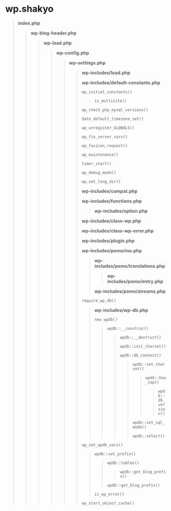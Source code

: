 # wp.shakyo

> **index.php**
> 
>> **wp-blog-header.php**
>> 
>>> **wp-load.php**
>>> 
>>>> **wp-config.php**
>>>> 
>>>>> **wp-settings.php**
>>>>> 
>>>>>> **wp-includes/load.php**
>>>>>> 
>>>>>> **wp-includes/default-constants.php**
>>>>>> 
>>>>>> `wp_initial_constants()`
>>>>>> 
>>>>>>> `is_multisite()`
>>>>>> 
>>>>>> `wp_check_php_mysql_versions()`
>>>>>> 
>>>>>> `date_default_timezone_set()`
>>>>>> 
>>>>>> `wp_unregister_GLOBALS()`
>>>>>> 
>>>>>> `wp_fix_server_vars()`
>>>>>> 
>>>>>> `wp_favicon_request()`
>>>>>> 
>>>>>> `wp_maintenance()`
>>>>>> 
>>>>>> `timer_start()`
>>>>>> 
>>>>>> `wp_debug_mode()`
>>>>>> 
>>>>>> `wp_set_lang_dir()`
>>>>>> 
>>>>>> **wp-includes/compat.php**
>>>>>> 
>>>>>> **wp-includes/functions.php**
>>>>>> 
>>>>>>> **wp-includes/option.php**
>>>>>> 
>>>>>> **wp-includes/class-wp.php**
>>>>>> 
>>>>>> **wp-includes/class-wp-error.php**
>>>>>> 
>>>>>> **wp-includes/plugin.php**
>>>>>> 
>>>>>> **wp-includes/pomo/mo.php**
>>>>>> 
>>>>>>> **wp-includes/pomo/translations.php**
>>>>>>> 
>>>>>>>> **wp-includes/pomo/entry.php**
>>>>>>> 
>>>>>>> **wp-includes/pomo/streams.php**
>>>>>> 
>>>>>> `require_wp_db()`
>>>>>> 
>>>>>>> **wp-includes/wp-db.php**
>>>>>>> 
>>>>>>> `new wpdb()`
>>>>>>> 
>>>>>>>> `wpdb::__construc()`
>>>>>>>> 
>>>>>>>>> `wpdb::__destruct()`
>>>>>>>>> 
>>>>>>>>> `wpdb::init_charset()`
>>>>>>>>> 
>>>>>>>>> `wpdb::db_connect()`
>>>>>>>>> 
>>>>>>>>>> `wpdb::set_charset()`
>>>>>>>>>> 
>>>>>>>>>>> `wpdb::has_cap()`
>>>>>>>>>>> 
>>>>>>>>>>>> `wpdb::db_version()`
>>>>>>>>>> 
>>>>>>>>>> `wpdb::set_sql_mode()`
>>>>>>>>>> 
>>>>>>>>>> `wpdb::select()`
>>>>>> 
>>>>>> `wp_set_wpdb_vars()`
>>>>>> 
>>>>>>> `wpdb::set_prefix()`
>>>>>>> 
>>>>>>>> `wpdb::tables()`
>>>>>>>> 
>>>>>>>>> `wpdb::get_blog_prefix()`
>>>>>>>> 
>>>>>>>> `wpdb::get_blog_prefix()`
>>>>>>> 
>>>>>>> `is_wp_error()`
>>>>>> 
>>>>>> `wp_start_object_cache()`
